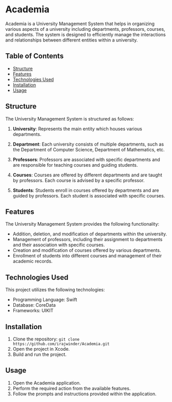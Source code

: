 # Academia

Academia is a University Management System that helps in organizing various aspects of a university including departments, professors, courses, and students. The system is designed to efficiently manage the interactions and relationships between different entities within a university.

## Table of Contents
- [Structure](#Structure)
- [Features](#features)
- [Technologies Used](#technologies-used)
- [Installation](#Installation)
- [Usage](#usage)

## Structure

The University Management System is structured as follows:

1. **University**: Represents the main entity which houses various departments.

2. **Department**: Each university consists of multiple departments, such as the Department of Computer Science, Department of Mathematics, etc.

3. **Professors**: Professors are associated with specific departments and are responsible for teaching courses and guiding students.

4. **Courses**: Courses are offered by different departments and are taught by professors. Each course is advised by a specific professor.

5. **Students**: Students enroll in courses offered by departments and are guided by professors. Each student is associated with specific courses.

## Features

The University Management System provides the following functionality:

- Addition, deletion, and modification of departments within the university.
- Management of professors, including their assignment to departments and their association with specific courses.
- Creation and modification of courses offered by various departments.
- Enrollment of students into different courses and management of their academic records.

## Technologies Used

This project utilizes the following technologies:

- Programming Language: Swift
- Database: CoreData
- Frameworks: UIKIT

## Installation
1. Clone the repository: `git clone https://github.com/irajwinder/Academia.git`
2. Open the project in Xcode.
3. Build and run the project.

## Usage
1. Open the Academia application.
2. Perform the required action from the available features.
3. Follow the prompts and instructions provided within the application.
